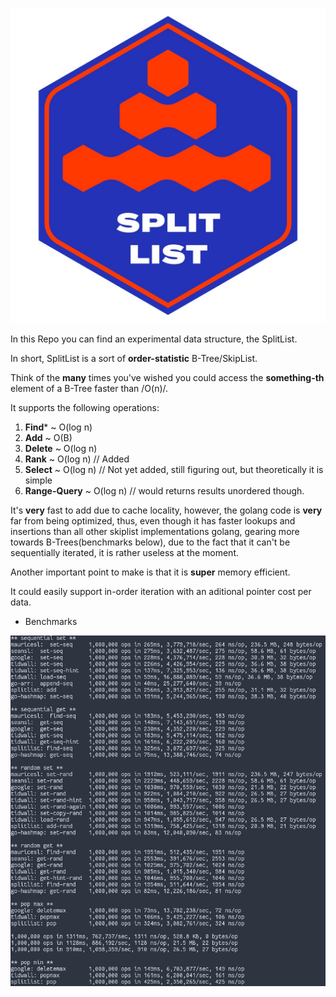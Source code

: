 ![](imgs/split_list_logo.jpg)

In this Repo you can find an experimental data structure, the SplitList.

In short, SplitList is a sort of **order-statistic** B-Tree/SkipList.

Think of the **many** times you've wished you could access the **something-th** element of a B-Tree faster than /O(n)/.

It supports the following operations:

1. **Find*** ~ O(log n)
2. **Add** ~ O(B)
3. **Delete** ~ O(log n)
4. **Rank** ~ O(log n) // Added
5. **Select** ~ O(log n) // Not yet added, still figuring out, but theoretically it is simple
6. **Range-Query** ~ O(log n) // would returns results unordered though.

It's **very** fast to add due to cache locality, however, the golang code is **very** far from being optimized, thus, even though it has faster lookups and insertions than all other skiplist implementations golang, gearing more towards B-Trees(benchmarks below), due to the fact that it can't be sequentially iterated, it is rather useless at the moment.

Another important point to make is that it is **super** memory efficient.

It could easily support in-order iteration with an aditional pointer cost per data.

* Benchmarks

![](imgs/benchmark.png)
